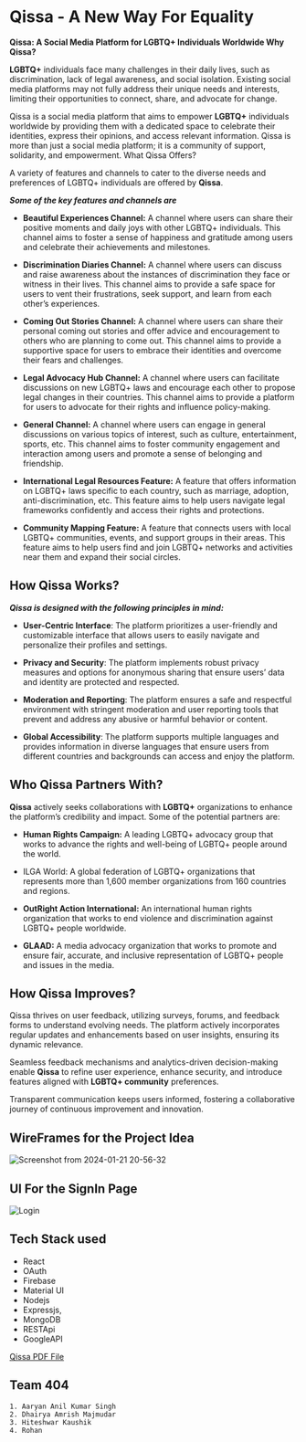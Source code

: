 # Qissa - A New Way For Equality

**Qissa: A Social Media Platform for LGBTQ+ Individuals Worldwide
Why Qissa?**

**LGBTQ+** individuals face many challenges in their daily lives, such as discrimination, lack of legal awareness, and social isolation. Existing social media platforms may not fully address their unique needs and interests, limiting their opportunities to connect, share, and advocate for change.

Qissa is a social media platform that aims to empower **LGBTQ+** individuals worldwide by providing them with a dedicated space to celebrate their identities, express their opinions, and access relevant information. Qissa is more than just a social media platform; it is a community of support, solidarity, and empowerment.
What Qissa Offers?

A variety of features and channels to cater to the diverse needs and preferences of LGBTQ+ individuals are offered by **Qissa**.

**_Some of the key features and channels are_**

- **Beautiful Experiences Channel:** A channel where users can share their positive moments and daily joys with other LGBTQ+ individuals. This channel aims to foster a sense of happiness and gratitude among users and celebrate their achievements and milestones.

- **Discrimination Diaries Channel:** A channel where users can discuss and raise awareness about the instances of discrimination they face or witness in their lives. This channel aims to provide a safe space for users to vent their frustrations, seek support, and learn from each other’s experiences.

- **Coming Out Stories Channel:** A channel where users can share their personal coming out stories and offer advice and encouragement to others who are planning to come out. This channel aims to provide a supportive space for users to embrace their identities and overcome their fears and challenges.

- **Legal Advocacy Hub Channel:** A channel where users can facilitate discussions on new LGBTQ+ laws and encourage each other to propose legal changes in their countries. This channel aims to provide a platform for users to advocate for their rights and influence policy-making.

- **General Channel:** A channel where users can engage in general discussions on various topics of interest, such as culture, entertainment, sports, etc. This channel aims to foster community engagement and interaction among users and promote a sense of belonging and friendship.

- **International Legal Resources Feature:** A feature that offers information on LGBTQ+ laws specific to each country, such as marriage, adoption, anti-discrimination, etc. This feature aims to help users navigate legal frameworks confidently and access their rights and protections.

- **Community Mapping Feature:** A feature that connects users with local LGBTQ+ communities, events, and support groups in their areas. This feature aims to help users find and join LGBTQ+ networks and activities near them and expand their social circles.

## How Qissa Works?

**_Qissa is designed with the following principles in mind:_**

- **User-Centric Interface**: The platform prioritizes a user-friendly and customizable interface that allows users to easily navigate and personalize their profiles and settings.

- **Privacy and Security**: The platform implements robust privacy measures and options for anonymous sharing that ensure users’ data and identity are protected and respected.

- **Moderation and Reporting**: The platform ensures a safe and respectful environment with stringent moderation and user reporting tools that prevent and address any abusive or harmful behavior or content.

- **Global Accessibility**: The platform supports multiple languages and provides information in diverse languages that ensure users from different countries and backgrounds can access and enjoy the platform.

## Who Qissa Partners With?

**Qissa** actively seeks collaborations with **LGBTQ+** organizations to enhance the platform’s credibility and impact. Some of the potential partners are:

- **Human Rights Campaign:** A leading LGBTQ+ advocacy group that works to advance the rights and well-being of LGBTQ+ people around the world.

- ILGA World: A global federation of LGBTQ+ organizations that represents more than 1,600 member organizations from 160 countries and regions.

- **OutRight Action International:** An international human rights organization that works to end violence and discrimination against LGBTQ+ people worldwide.

- **GLAAD:** A media advocacy organization that works to promote and ensure fair, accurate, and inclusive representation of LGBTQ+ people and issues in the media.

## How Qissa Improves?

Qissa thrives on user feedback, utilizing surveys, forums, and feedback forms to understand evolving needs. The platform actively incorporates regular updates and enhancements based on user insights, ensuring its dynamic relevance.

Seamless feedback mechanisms and analytics-driven decision-making enable **Qissa** to refine user experience, enhance security, and introduce features aligned with **LGBTQ+ community** preferences.

Transparent communication keeps users informed, fostering a collaborative journey of continuous improvement and innovation.

## WireFrames for the Project Idea

![Screenshot from 2024-01-21 20-56-32](https://github.com/404-GS-IIIT-Kota/Temp/assets/124715224/1df0e2be-baed-4b48-9aae-a9725112bc2c)

## UI For the SignIn Page

![Login](https://github.com/404-GS-IIIT-Kota/Temp/assets/124715224/275086f8-ad85-45c2-9032-c83f9af602de)

## Tech Stack used

- React
- OAuth
- Firebase
- Material UI
- Nodejs
- Expressjs,
- MongoDB
- RESTApi
- GoogleAPI

[Qissa PDF File](./Qissa.pdf)

## Team 404

    1. Aaryan Anil Kumar Singh
    2. Dhairya Amrish Majmudar
    3. Hiteshwar Kaushik
    4. Rohan
